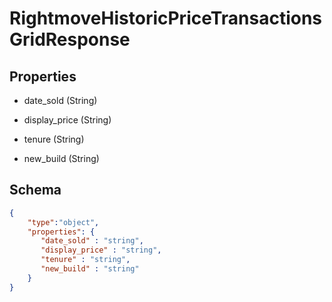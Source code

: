 # RightmoveHistoricPriceTransactionsGridResponse
## Properties
- date_sold (String)

   
- display_price (String)

   
- tenure (String)

   
- new_build (String)

   

## Schema
```json
{
    "type":"object",
    "properties": {
       "date_sold" : "string",
       "display_price" : "string",
       "tenure" : "string",
       "new_build" : "string"
    }
}
```

